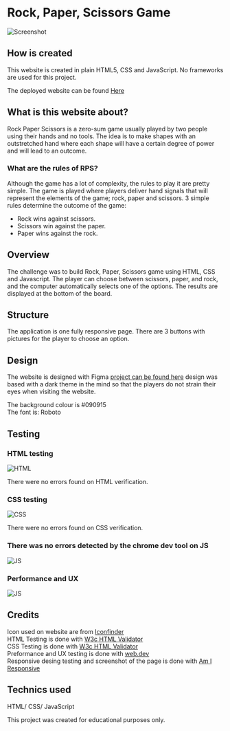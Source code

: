 # Rock, Paper, Scissors Game

![Screenshot](https://bdm.network/wp-content/uploads/2021/12/Rock-Paper-Scissors-Screenshot.png)

## How is created

This website is created in plain HTML5, CSS and JavaScript. No frameworks are used for this project.

The deployed website can be found [Here](https://tonnyg95.github.io/Rock-Paper-Scissors-/)

## What is this website about?

Rock Paper Scissors is a zero-sum game usually played by two people using their hands and no tools. The idea is to make shapes with an outstretched hand where each shape will have a certain degree of power and will lead to an outcome.

### What are the rules of RPS?
Although the game has a lot of complexity, the rules to play it are pretty simple.
The game is played where players deliver hand signals that will represent the elements of the game; rock, paper and scissors. 3 simple rules determine the outcome of the game:

- Rock wins against scissors.
- Scissors win against the paper.
- Paper wins against the rock.

## Overview

The challenge was to build Rock, Paper, Scissors game using HTML, CSS and Javascript. The player can choose between scissors, paper, and rock, and the computer automatically selects one of the options. The results are displayed at the bottom of the board.

## Structure

The application is one fully responsive page. There are 3 buttons with pictures for the player to choose an option.

## Design

The website is designed with Figma [project can be found here](https://www.figma.com/file/mP2YD8xOhmAijP9crAWGI2/rock-paper-scissors) design was based with a dark theme in the mind so that the players do not strain their eyes when visiting the website. 

The background colour is #090915\
The font is: Roboto

## Testing

### HTML testing

![HTML](https://bdm.network/wp-content/uploads/2021/12/Rock-Paper-Scissors-html-verification.png)

There were no errors found on HTML verification.

### CSS testing

![CSS](https://bdm.network/wp-content/uploads/2021/12/Rock-Paper-Scissors-css-verification.png)

There were no errors found on CSS verification.

### There was no errors detected by the chrome dev tool on JS 

![JS](https://bdm.network/wp-content/uploads/2021/12/Rock-Paper-Scissors-dev-tools.png)

### Performance and UX

![JS](https://bdm.network/wp-content/uploads/2021/12/web.dev-measure-Rock-Paper-Scissors.png)

## Credits

Icon used on website are from [Iconfinder](https://www.iconfinder.com/)\
HTML Testing is done with [W3c HTML Validator](https://validator.w3.org/)\
CSS Testing is done with [W3c HTML Validator](https://jigsaw.w3.org/css-validator/)\
Preformance and UX testing is done with [web.dev](https://web.dev/)\
Responsive desing testing and screenshot of the page is done with [Am I Responsive](http://ami.responsivedesign.is/)

## Technics used 

HTML/
CSS/
JavaScript


This project was created for educational purposes only.
